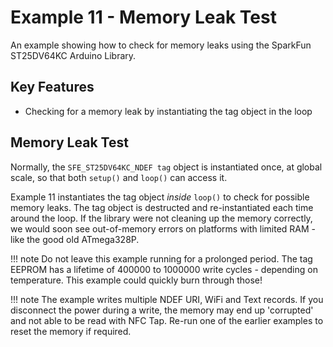 # Example 11 - Memory Leak Test

An example showing how to check for memory leaks using the SparkFun ST25DV64KC Arduino Library.

## Key Features

- Checking for a memory leak by instantiating the tag object in the loop

## Memory Leak Test

Normally, the ```SFE_ST25DV64KC_NDEF tag``` object is instantiated once, at global scale, so that both ```setup()``` and ```loop()``` can access it.

Example 11 instantiates the tag object _inside_ ```loop()``` to check for possible memory leaks. The tag object is destructed and re-instantiated each time around the loop.
If the library were not cleaning up the memory correctly, we would soon see out-of-memory errors on platforms with limited RAM - like the good old ATmega328P.

!!! note
    Do not leave this example running for a prolonged period. The tag EEPROM has a lifetime of 400000 to 1000000 write cycles - depending on temperature. This example could quickly burn through those!

!!! note
    The example writes multiple NDEF URI, WiFi and Text records. If you disconnect the power during a write, the memory may end up 'corrupted' and not able to be read with NFC Tap. Re-run one of the earlier examples to reset the memory if required.



